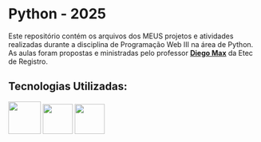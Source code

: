 # Python - 2025
Este repositório contém os arquivos dos MEUS projetos e atividades realizadas durante a disciplina de Programação Web III na área de Python. As aulas foram propostas e ministradas pelo professor **[Diego Max](https://github.com/maxxdiego)** da Etec de Registro.

<div align="left">  
<h2>Tecnologias Utilizadas:</h2>
<img src="https://quantumzeitgeist.com/wp-content/uploads/pythoned.png" width="65"/>
<img src="https://repository-images.githubusercontent.com/596892/cc2c69ec-9251-4b33-8283-b86a8659c9cb" width="60"/>
<img src="https://cdn.jsdelivr.net/gh/devicons/devicon@latest/icons/vscode/vscode-original-wordmark.svg" width="60"/>
</div>
